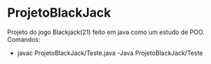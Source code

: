 # ProjetoBlackJack
Projeto do jogo Blackjack(21) feito em java como um estudo de POO.
Comandos:
- javac ProjetoBlackJack/Teste.java
-Java ProjetoBlackJack/Teste
